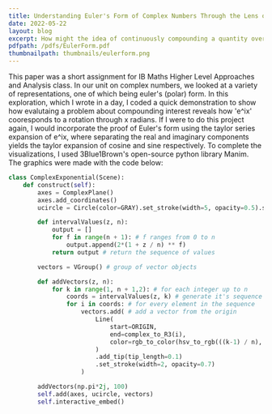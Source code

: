 ```yaml
---
title: Understanding Euler's Form of Complex Numbers Through the Lens of Compound Interest
date: 2022-05-22
layout: blog
excerpt: How might the idea of continuously compounding a quantity over an interval change when that quantity is complex? In this exploration, I demonstrate the link between complex multiplication and rotation.
pdfpath: /pdfs/EulerForm.pdf
thumbnailpath: thumbnails/eulerform.png
---
```


This paper was a short assignment for IB Maths Higher Level Approaches and Analysis class. In our unit on complex numbers, we looked at a variety of representations, one of which being euler's (polar) form. In this exploration, which I wrote in a day, I coded a quick demonstration to show how evalutaing a problem about compounding interest reveals how 'e^ix' cooresponds to a rotation through x radians. If I were to do this project again, I would incorporate the proof of Euler's form using the taylor series expansion of e^ix, where separating the real and imaginary components yields the taylor expansion of cosine and sine respectively. To complete the visualizations, I used 3Blue1Brown's open-source python library Manim. The graphics were made with the code below:

```py
class ComplexExponential(Scene):
    def construct(self):
        axes = ComplexPlane()
        axes.add_coordinates()
        ucircle = Circle(color=GRAY).set_stroke(width=5, opacity=0.5).scale(2)

        def intervalValues(z, n):
            output = []
            for f in range(n + 1): # f ranges from 0 to n
                output.append(2*(1 + z / n) ** f)
            return output # return the sequence of values

        vectors = VGroup() # group of vector objects

        def addVectors(z, n):
            for k in range(1, n + 1,2): # for each integer up to n
                coords = intervalValues(z, k) # generate it's sequence
                for i in coords: # for every element in the sequence
                    vectors.add( # add a vector from the origin
                        Line(
                            start=ORIGIN,
                            end=complex_to_R3(i),
                            color=rgb_to_color(hsv_to_rgb(((k-1) / n), 0.5, 0.9)),
                        )
                        .add_tip(tip_length=0.1)
                        .set_stroke(width=2, opacity=0.7)
                    )

        addVectors(np.pi*2j, 100)
        self.add(axes, ucircle, vectors)
        self.interactive_embed()
```
